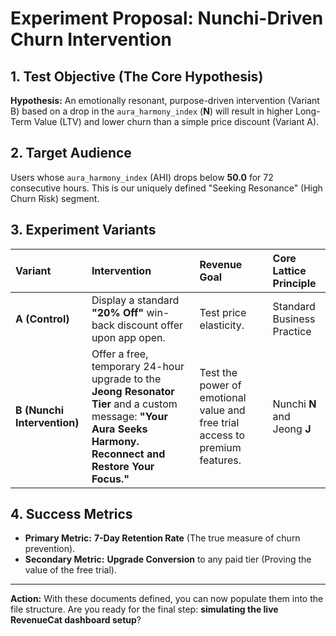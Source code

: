# Experiment Proposal: Nunchi-Driven Churn Intervention

## 1. Test Objective (The Core Hypothesis)
**Hypothesis:** An emotionally resonant, purpose-driven intervention (Variant B) based on a drop in the `aura_harmony_index` ($\mathbf{N}$) will result in higher Long-Term Value (LTV) and lower churn than a simple price discount (Variant A).

## 2. Target Audience
Users whose `aura_harmony_index` (AHI) drops below **50.0** for 72 consecutive hours. This is our uniquely defined "Seeking Resonance" (High Churn Risk) segment.

## 3. Experiment Variants

| Variant | Intervention | Revenue Goal | Core Lattice Principle |
| :--- | :--- | :--- | :--- |
| **A (Control)** | Display a standard **"20% Off"** win-back discount offer upon app open. | Test price elasticity. | Standard Business Practice |
| **B (Nunchi Intervention)** | Offer a free, temporary 24-hour upgrade to the **Jeong Resonator Tier** and a custom message: **"Your Aura Seeks Harmony. Reconnect and Restore Your Focus."** | Test the power of emotional value and free trial access to premium features. | Nunchi $\mathbf{N}$ and Jeong $\mathbf{J}$ |

## 4. Success Metrics
* **Primary Metric:** **7-Day Retention Rate** (The true measure of churn prevention).
* **Secondary Metric:** **Upgrade Conversion** to any paid tier (Proving the value of the free trial).

---

**Action:** With these documents defined, you can now populate them into the file structure. Are you ready for the final step: **simulating the live RevenueCat dashboard setup**?

